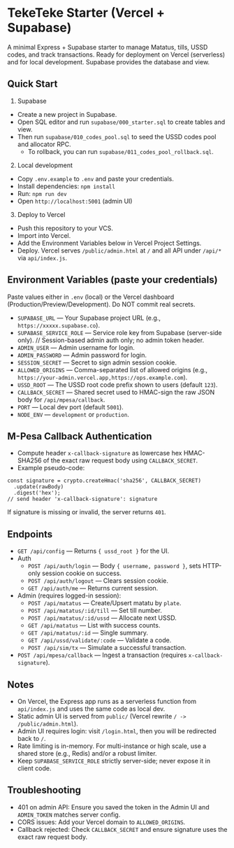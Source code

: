 # TekeTeke Starter (Vercel + Supabase)

A minimal Express + Supabase starter to manage Matatus, tills, USSD codes, and track transactions. Ready for deployment on Vercel (serverless) and for local development. Supabase provides the database and view.

## Quick Start

1) Supabase
- Create a new project in Supabase.
- Open SQL editor and run `supabase/000_starter.sql` to create tables and view.
- Then run `supabase/010_codes_pool.sql` to seed the USSD codes pool and allocator RPC.
  - To rollback, you can run `supabase/011_codes_pool_rollback.sql`.

2) Local development
- Copy `.env.example` to `.env` and paste your credentials.
- Install dependencies: `npm install`
- Run: `npm run dev`
- Open `http://localhost:5001` (admin UI)

3) Deploy to Vercel
- Push this repository to your VCS.
- Import into Vercel.
- Add the Environment Variables below in Vercel Project Settings.
- Deploy. Vercel serves `/public/admin.html` at `/` and all API under `/api/*` via `api/index.js`.

## Environment Variables (paste your credentials)

Paste values either in `.env` (local) or the Vercel dashboard (Production/Preview/Development). Do NOT commit real secrets.

- `SUPABASE_URL` — Your Supabase project URL (e.g., `https://xxxxx.supabase.co`).
- `SUPABASE_SERVICE_ROLE` — Service role key from Supabase (server-side only).
// Session-based admin auth only; no admin token header.
- `ADMIN_USER` — Admin username for login.
- `ADMIN_PASSWORD` — Admin password for login.
- `SESSION_SECRET` — Secret to sign admin session cookie.
- `ALLOWED_ORIGINS` — Comma-separated list of allowed origins (e.g., `https://your-admin.vercel.app,https://ops.example.com`).
- `USSD_ROOT` — The USSD root code prefix shown to users (default `123`).
- `CALLBACK_SECRET` — Shared secret used to HMAC-sign the raw JSON body for `/api/mpesa/callback`.
- `PORT` — Local dev port (default `5001`).
- `NODE_ENV` — `development` or `production`.

## M-Pesa Callback Authentication

- Compute header `x-callback-signature` as lowercase hex HMAC-SHA256 of the exact raw request body using `CALLBACK_SECRET`.
- Example pseudo-code:

```
const signature = crypto.createHmac('sha256', CALLBACK_SECRET)
  .update(rawBody)
  .digest('hex');
// send header 'x-callback-signature': signature
```

If signature is missing or invalid, the server returns `401`.

## Endpoints

- `GET /api/config` — Returns `{ ussd_root }` for the UI.
- Auth
  - `POST /api/auth/login` — Body `{ username, password }`, sets HTTP-only session cookie on success.
  - `POST /api/auth/logout` — Clears session cookie.
  - `GET /api/auth/me` — Returns current session.
- Admin (requires logged-in session):
  - `POST /api/matatus` — Create/Upsert matatu by `plate`.
  - `POST /api/matatus/:id/till` — Set till number.
  - `POST /api/matatus/:id/ussd` — Allocate next USSD.
  - `GET /api/matatus` — List with success counts.
  - `GET /api/matatus/:id` — Single summary.
  - `GET /api/ussd/validate/:code` — Validate a code.
  - `POST /api/sim/tx` — Simulate a successful transaction.
- `POST /api/mpesa/callback` — Ingest a transaction (requires `x-callback-signature`).

## Notes

- On Vercel, the Express app runs as a serverless function from `api/index.js` and uses the same code as local dev.
- Static admin UI is served from `public/` (Vercel rewrite `/ -> /public/admin.html`).
- Admin UI requires login: visit `/login.html`, then you will be redirected back to `/`.
- Rate limiting is in-memory. For multi-instance or high scale, use a shared store (e.g., Redis) and/or a robust limiter.
- Keep `SUPABASE_SERVICE_ROLE` strictly server-side; never expose it in client code.

## Troubleshooting

- 401 on admin API: Ensure you saved the token in the Admin UI and `ADMIN_TOKEN` matches server config.
- CORS issues: Add your Vercel domain to `ALLOWED_ORIGINS`.
- Callback rejected: Check `CALLBACK_SECRET` and ensure signature uses the exact raw request body.
